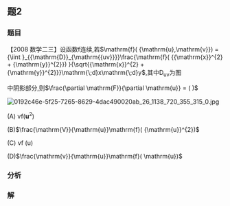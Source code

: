 ## 题2
### 题目
【2008 数学二三】设函数$\mathrm{f}$连续,若$\mathrm{f}( {\mathrm{u},\mathrm{v}})  = {\iint }_{{\mathrm{D}}_{\mathrm{{uv}}}}\frac{\mathrm{f}( {{\mathrm{x}}^{2} + {\mathrm{y}}^{2}}) }{\sqrt{{\mathrm{x}}^{2} + {\mathrm{y}}^{2}}}\mathrm{\;d}x\mathrm{\;d}y$,其中${\mathrm{D}}_{\mathrm{{uv}}}$为图

中阴影部分,则$\frac{\partial \mathrm{F}}{\partial \mathrm{u}} = ( )$

![0192c46e-5f25-7265-8629-4dac490020ab_26_1138_720_355_315_0.jpg](https://img.hwenyi.tech/202410260035180.webp)

(A) vf$( {\mathbf{u}}^{2})$

(B)$\frac{\mathrm{V}}{\mathrm{u}}\mathrm{f}( {\mathrm{u}}^{2})$

(C) vf (u)

(D)$\frac{\mathrm{v}}{\mathrm{u}}\mathrm{f}( \mathrm{u})$
### 分析

### 解